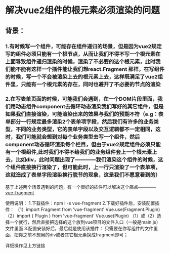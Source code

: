 # 解决vue2组件的根元素必须渲染的问题

## 背景：

### 1.有时候写一个组件，可能存在组件递归的场景，但是因为vue2规定写的组件必须只能有一个根节点，从而让我们不得不写一个根元素在上面导致组件递归渲染的时候，渲染了不必要的这个根元素，此时我们能不能有这样一个插件能让我们想react.Fragment 那样，在写组件的时候，写一个不会被渲染上去的根元素上去，这样既满足了vue2组件里，只能有一个根元素的存在，同时也避开了不必要的节点的渲染

### 2.在写表单页面的时候，可能我们会遇到，在一个DOM片段里面，我们用动态组件component去循环动态渲染我们写好的其它组件，但是如果我们直接渲染，可能渲染出来的效果与我们的预期不符（e.g：表单部分一行规定最多渲染2个表单项字段，然后我们有许多的业务类型，不同的业务类型，它的表单字段以及交互逻辑都不一定相同，这时，我们可能就会想到对每个业务类型去写一个组件，然后component动态循环渲染每个栏目，但由于vue2规定组件必须只能有一个根组件,此时我们不得不给我们的业务组件套上一个根元素上去，比如div，此时问题出现了————我们渲染这个组件的时候，这个组件直接换行渲染了，但可能此时，上一行只渲染了一个表单项，这就造成了表单字段渲染换行脱节的现象，这是我们不愿意看到的）

基于上述两个场景遇到的问题，有一个很好的插件可以解决这个痛点————[vue-fragment](https://www.jianshu.com/p/bf034b04a5ac)

使用说明：
1.下载插件：npm i -s vue-fragment
2.下载好插件后，安装配置插件：
（1）import Fragment from 'vue-fragment'
    Vue.use(Fragment.Plugin)
（2）import { Plugin } from 'vue-fragment'
    Vue.use(Plugin)
（1）或（2）选择一个就行，然后直接把选择的这个放到vue项目的文件入口（一般是main.js）文件里面
3.配置安装好后，最后就是使用该插件：
只需要在你写组件的文件里面，把你之前不想用的div或者其它根元素换成fragment即可；

详细操作见上方链接